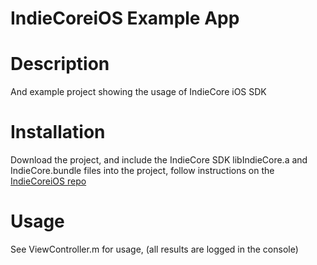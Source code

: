 # IndieCoreiOS Example App

# Description
And example project showing the usage of IndieCore iOS SDK

# Installation
Download the project, and include the IndieCore SDK libIndieCore.a and IndieCore.bundle files into the project, follow instructions on the [IndieCoreiOS repo](https://github.com/IndieSquare/IndieCoreiOS)
 
 # Usage
See ViewController.m for usage, (all results are logged in the console)
